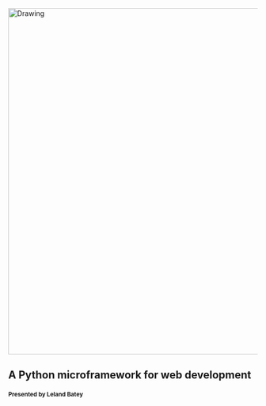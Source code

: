 
<style type="text/css">
#slides {
	text-align: center;
}
</style>

<img src="http://nacr.us/media/pics/flask_logo.png" alt="Drawing" style="width: 700px;"/>


## A Python microframework for web development

#### <small>Presented by Leland Batey </small> 




